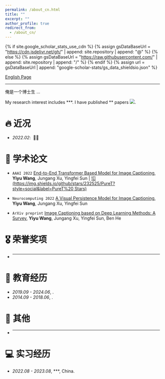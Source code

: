 ```yaml
---
permalink: /about_cn.html
title: ""
excerpt: ""
author_profile: true
redirect_from: 
  - /about_cn/
---
```


{% if site.google_scholar_stats_use_cdn %}
{% assign gsDataBaseUrl = "https://cdn.jsdelivr.net/gh/" | append: site.repository | append: "@" %}
{% else %}
{% assign gsDataBaseUrl = "https://raw.githubusercontent.com/" | append: site.repository | append: "/" %}
{% endif %}
{% assign url = gsDataBaseUrl | append: "google-scholar-stats/gs_data_shieldsio.json" %}

<span class='anchor' id='about-me'></span>
<a href="#" onclick="navigateToPage('about'); return false;">English Page</a>

<script>
function navigateToPage(url) {
    window.location.href = url;
}
</script>
---

俺是一个博士生 ...

My research interest includes ***. I have published ** papers 
<a href='https://scholar.google.com/citations?user=mDtSmsEAAAAJ'><img src="https://img.shields.io/endpoint?logo=Google%20Scholar&url=https%3A%2F%2Fcdn.jsdelivr.net%2Fgh%2Fcurya-wangyiyu%2Fcurya-wangyiyu.github.io@google-scholar-stats%2Fgs_data_shieldsio.json&labelColor=f6f6f6&color=9cf&style=flat&label=citations"></a>.

# 🔥 近况
- *2022.02*: &nbsp;🎉🎉 

# 📝 学术论文

- ``AAAI 2022`` [End-to-End Transformer Based Model for Image Captioning](https://arxiv.org/abs/2203.15350), **Yiyu Wang**, Jungang Xu, Yingfei Sun \| [![](https://img.shields.io/github/stars/232525/PureT?style=social&label=PureT%20 Stars)](https://github.com/232525/PureT)

- ``Neurocomputing 2022`` [A Visual Persistence Model for Image Captioning](https://www.sciencedirect.com/science/article/pii/S0925231221014922?via%3Dihub), **Yiyu Wang**, Jungang Xu, Yingfei Sun

- ``ArXiv preprint`` [Image Captioning based on Deep Learning Methods: A Survey](https://arxiv.org/abs/1905.08110), **Yiyu Wang**, Jungang Xu, Yingfei Sun, Ben He

# 🎖 荣誉奖项
- ***

# 📖 教育经历
- *2019.09 - 2024.06*, . 
- *2014.09 - 2018.06*, . 

# 💬 其他
- ***

# 💻 实习经历
- *2022.08 - 2023.08*, ***, China.